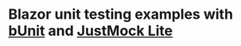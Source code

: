 # Blazor unit testing examples with [bUnit](https://github.com/egil/bunit) and [JustMock Lite](https://github.com/telerik/JustMockLite)